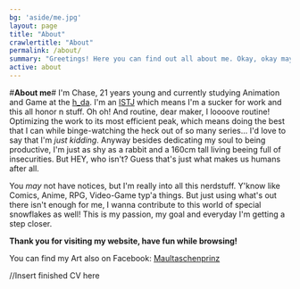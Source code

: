 ```yaml
---
bg: 'aside/me.jpg'
layout: page
title: "About"
crawlertitle: "About"
permalink: /about/
summary: "Greetings! Here you can find out all about me. Okay, okay maybe not *all*."
active: about
---
```


#**About me**#
I'm Chase, 21 years young and currently studying Animation and Game at the [h_da](https://www.h-da.de/studium/studienangebot/studiengaenge/architektur-medien-und-design/animation-game-ba/). I'm an [ISTJ](https://www.16personalities.com/istj-personality) which means I'm a sucker for work and this all honor n stuff. Oh oh! And routine, dear maker, I loooove routine! Optimizing the work to its most efficient peak, which means doing the best that I can while binge-watching the heck out of so many series... I'd love to say that I'm *just kidding*. Anyway besides dedicating my soul to being productive, I'm just as shy as a rabbit and a 160cm tall living beeing full of insecurities. But HEY, who isn't? Guess that's just what makes us humans after all.  

You *may* not have notices, but I'm really into all this nerdstuff. Y'know like Comics, Anime, RPG, Video-Game typ'a things. But just using what's out there isn't enough for me, I wanna contribute to this world of special snowflakes as well! This is my passion, my goal and everyday I'm getting a step closer. 

**Thank you for visiting my website, have fun while browsing!** 

You can find my Art also on Facebook:
[Maultaschenprinz](https://www.facebook.com/Maultaschenprinz/)

//Insert finished CV here
